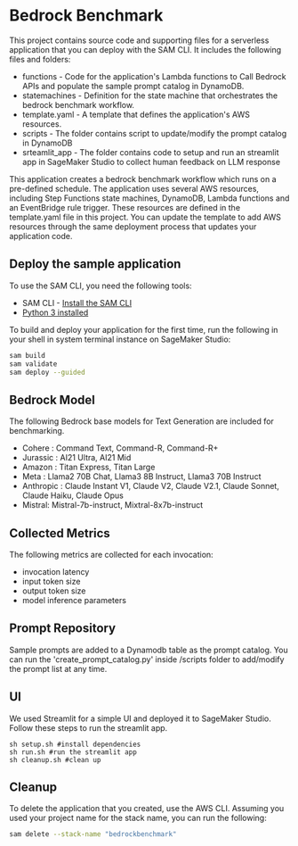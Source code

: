 # Bedrock Benchmark
This project contains source code and supporting files for a serverless application that you can deploy with the SAM CLI. It includes the following files and folders:

- functions - Code for the application's Lambda functions to Call Bedrock APIs and populate the sample prompt catalog in DynamoDB.
- statemachines - Definition for the state machine that orchestrates the bedrock benchmark workflow.
- template.yaml - A template that defines the application's AWS resources.
- scripts - The folder contains script to update/modify the prompt catalog in DynamoDB
- srteamlit_app - The folder contains code to setup and run an streamlit app in SageMaker Studio to collect human feedback on LLM response

This application creates a bedrock benchmark workflow which runs on a pre-defined schedule. The application uses several AWS resources, including Step Functions state machines, DynamoDB, Lambda functions and an EventBridge rule trigger. These resources are defined in the template.yaml file in this project. You can update the template to add AWS resources through the same deployment process that updates your application code.

## Deploy the sample application
To use the SAM CLI, you need the following tools:

* SAM CLI - [Install the SAM CLI](https://docs.aws.amazon.com/serverless-application-model/latest/developerguide/serverless-sam-cli-install.html)
* [Python 3 installed](https://www.python.org/downloads/)

To build and deploy your application for the first time, run the following in your shell in system terminal instance on SageMaker Studio:

```bash
sam build
sam validate
sam deploy --guided
```

## Bedrock Model
The following Bedrock base models for Text Generation are included for benchmarking.
 - Cohere : Command Text, Command-R, Command-R+
 - Jurassic : AI21 Ultra, AI21 Mid
 - Amazon : Titan Express, Titan Large
 - Meta : Llama2 70B Chat, Llama3 8B Instruct, Llama3 70B Instruct
 - Anthropic :  Claude Instant V1, Claude V2, Claude V2.1, Claude Sonnet, Claude Haiku, Claude Opus
 - Mistral: Mistral-7b-instruct, Mixtral-8x7b-instruct 

## Collected Metrics
The following metrics are collected for each invocation:
- invocation latency
- input token size
- output token size
- model inference parameters

## Prompt Repository
Sample prompts are added to a Dynamodb table as the prompt catalog. You can run the 'create_prompt_catalog.py' inside /scripts folder to add/modify the prompt list at any time.

## UI
We used Streamlit for a simple UI and deployed it to SageMaker Studio. Follow these steps to run the streamlit app.

```
sh setup.sh #install dependencies
sh run.sh #run the streamlit app
sh cleanup.sh #clean up 
```

## Cleanup
To delete the application that you created, use the AWS CLI. Assuming you used your project name for the stack name, you can run the following:

```bash
sam delete --stack-name "bedrockbenchmark"
```
